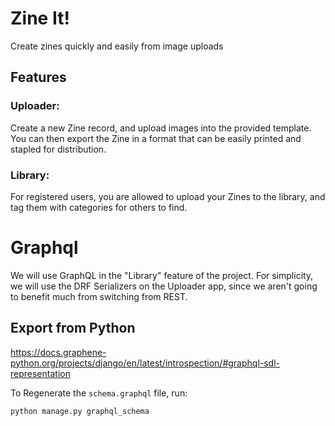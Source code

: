 # Zine It!
Create zines quickly and easily from image uploads


## Features
### Uploader:
Create a new Zine record, and upload images into the provided template. You can then export the Zine in a format that can be easily printed and stapled for distribution.

### Library:
For registered users, you are allowed to upload your Zines to the library, and tag them with categories for others to find.


# Graphql
We will use GraphQL in the "Library" feature of the project.
For simplicity, we will use the DRF Serializers on the Uploader app, since we aren't going to benefit much from switching from REST.

## Export from Python

https://docs.graphene-python.org/projects/django/en/latest/introspection/#graphql-sdl-representation

To Regenerate the `schema.graphql` file, run:

```
python manage.py graphql_schema
```

## Import into javascript-land

```
cd frontend
npm run gql
```
